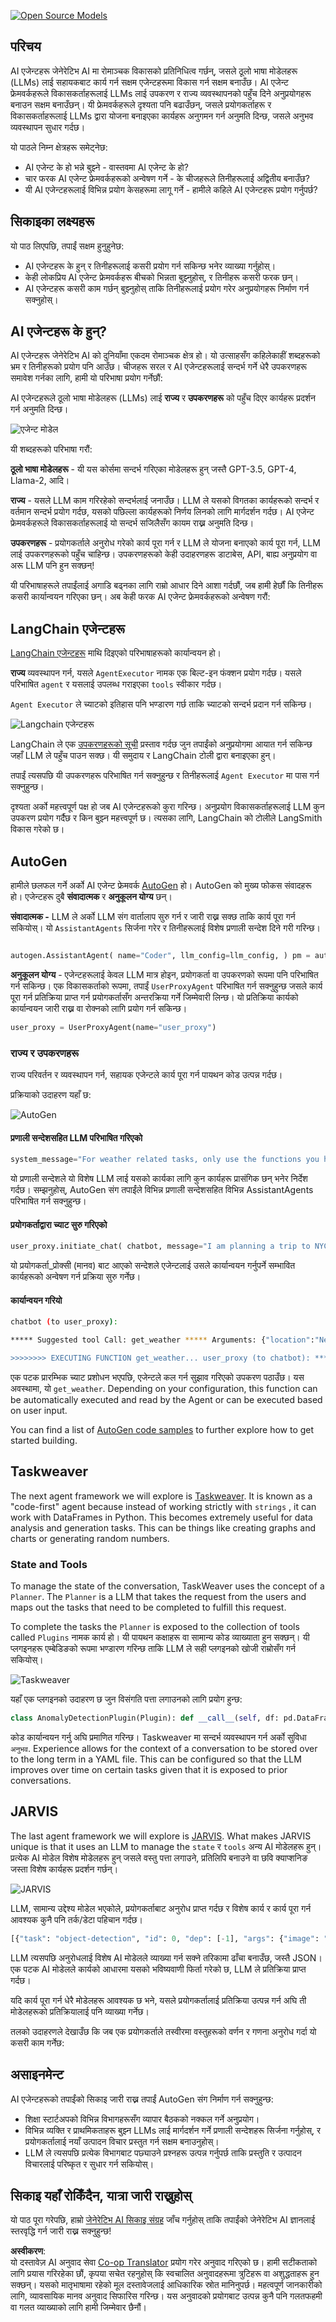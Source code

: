 <!--
CO_OP_TRANSLATOR_METADATA:
{
  "original_hash": "11f03c81f190d9cbafd0f977dcbede6c",
  "translation_date": "2025-05-20T07:18:57+00:00",
  "source_file": "17-ai-agents/README.md",
  "language_code": "ne"
}
-->
[![Open Source Models](../../../translated_images/17-lesson-banner.85938ffe06e157e1dfc9ae2fcf0de326892e71c463f62b397291ad54bd8e9602.ne.png)](https://aka.ms/gen-ai-lesson17-gh?WT.mc_id=academic-105485-koreyst)

## परिचय

AI एजेन्टहरू जेनेरेटिभ AI मा रोमाञ्चक विकासको प्रतिनिधित्व गर्छन्, जसले ठूलो भाषा मोडेलहरू (LLMs) लाई सहायकबाट कार्य गर्न सक्षम एजेन्टहरूमा विकास गर्न सक्षम बनाउँछ। AI एजेन्ट फ्रेमवर्कहरूले विकासकर्ताहरूलाई LLMs लाई उपकरण र राज्य व्यवस्थापनको पहुँच दिने अनुप्रयोगहरू बनाउन सक्षम बनाउँछन्। यी फ्रेमवर्कहरूले दृश्यता पनि बढाउँछन्, जसले प्रयोगकर्ताहरू र विकासकर्ताहरूलाई LLMs द्वारा योजना बनाइएका कार्यहरू अनुगमन गर्न अनुमति दिन्छ, जसले अनुभव व्यवस्थापन सुधार गर्दछ।

यो पाठले निम्न क्षेत्रहरू समेट्नेछ:

- AI एजेन्ट के हो भन्ने बुझ्ने - वास्तवमा AI एजेन्ट के हो?
- चार फरक AI एजेन्ट फ्रेमवर्कहरूको अन्वेषण गर्ने - के चीजहरूले तिनीहरूलाई अद्वितीय बनाउँछ?
- यी AI एजेन्टहरूलाई विभिन्न प्रयोग केसहरूमा लागू गर्ने - हामीले कहिले AI एजेन्टहरू प्रयोग गर्नुपर्छ?

## सिकाइका लक्ष्यहरू

यो पाठ लिएपछि, तपाईं सक्षम हुनुहुनेछ:

- AI एजेन्टहरू के हुन् र तिनीहरूलाई कसरी प्रयोग गर्न सकिन्छ भनेर व्याख्या गर्नुहोस्।
- केही लोकप्रिय AI एजेन्ट फ्रेमवर्कहरू बीचको भिन्नता बुझ्नुहोस्, र तिनीहरू कसरी फरक छन्।
- AI एजेन्टहरू कसरी काम गर्छन् बुझ्नुहोस् ताकि तिनीहरूलाई प्रयोग गरेर अनुप्रयोगहरू निर्माण गर्न सक्नुहोस्।

## AI एजेन्टहरू के हुन्?

AI एजेन्टहरू जेनेरेटिभ AI को दुनियाँमा एकदम रोमाञ्चक क्षेत्र हो। यो उत्साहसँग कहिलेकाहीं शब्दहरूको भ्रम र तिनीहरूको प्रयोग पनि आउँछ। चीजहरू सरल र AI एजेन्टहरूलाई सन्दर्भ गर्ने धेरै उपकरणहरू समावेश गर्नका लागि, हामी यो परिभाषा प्रयोग गर्नेछौं:

AI एजेन्टहरूले ठूलो भाषा मोडेलहरू (LLMs) लाई **राज्य** र **उपकरणहरू** को पहुँच दिएर कार्यहरू प्रदर्शन गर्न अनुमति दिन्छ।

![एजेन्ट मोडेल](../../../translated_images/what-agent.61a7315e4b722e06561f6c93e682a51357308b53884f00af289b5a81e3e65242.ne.png)

यी शब्दहरूको परिभाषा गरौं:

**ठूलो भाषा मोडेलहरू** - यी यस कोर्समा सन्दर्भ गरिएका मोडेलहरू हुन् जस्तै GPT-3.5, GPT-4, Llama-2, आदि।

**राज्य** - यसले LLM काम गरिरहेको सन्दर्भलाई जनाउँछ। LLM ले यसको विगतका कार्यहरूको सन्दर्भ र वर्तमान सन्दर्भ प्रयोग गर्दछ, यसको पछिल्ला कार्यहरूको निर्णय लिनको लागि मार्गदर्शन गर्दछ। AI एजेन्ट फ्रेमवर्कहरूले विकासकर्ताहरूलाई यो सन्दर्भ सजिलैसँग कायम राख्न अनुमति दिन्छ।

**उपकरणहरू** - प्रयोगकर्ताले अनुरोध गरेको कार्य पूरा गर्न र LLM ले योजना बनाएको कार्य पूरा गर्न, LLM लाई उपकरणहरूको पहुँच चाहिन्छ। उपकरणहरूको केही उदाहरणहरू डाटाबेस, API, बाह्य अनुप्रयोग वा अरू LLM पनि हुन सक्छन्!

यी परिभाषाहरूले तपाईंलाई अगाडि बढ्नका लागि राम्रो आधार दिने आशा गर्दछौं, जब हामी हेर्छौं कि तिनीहरू कसरी कार्यान्वयन गरिएका छन्। अब केही फरक AI एजेन्ट फ्रेमवर्कहरूको अन्वेषण गरौं:

## LangChain एजेन्टहरू

[LangChain एजेन्टहरू](https://python.langchain.com/docs/how_to/#agents?WT.mc_id=academic-105485-koreyst) माथि दिइएको परिभाषाहरूको कार्यान्वयन हो।

**राज्य** व्यवस्थापन गर्न, यसले `AgentExecutor` नामक एक बिल्ट-इन फंक्शन प्रयोग गर्दछ। यसले परिभाषित `agent` र यसलाई उपलब्ध गराइएका `tools` स्वीकार गर्दछ।

`Agent Executor` ले च्याटको इतिहास पनि भण्डारण गर्छ ताकि च्याटको सन्दर्भ प्रदान गर्न सकिन्छ।

![Langchain एजेन्टहरू](../../../translated_images/langchain-agents.4709b559c14be8903a59abf4ebef43916a23fac43924b133a7552121ff5e6730.ne.png)

LangChain ले एक [उपकरणहरूको सूची](https://integrations.langchain.com/tools?WT.mc_id=academic-105485-koreyst) प्रस्ताव गर्दछ जुन तपाईंको अनुप्रयोगमा आयात गर्न सकिन्छ जहाँ LLM ले पहुँच पाउन सक्छ। यी समुदाय र LangChain टोली द्वारा बनाइएका हुन्।

तपाईं त्यसपछि यी उपकरणहरू परिभाषित गर्न सक्नुहुन्छ र तिनीहरूलाई `Agent Executor` मा पास गर्न सक्नुहुन्छ।

दृश्यता अर्को महत्त्वपूर्ण पक्ष हो जब AI एजेन्टहरूको कुरा गरिन्छ। अनुप्रयोग विकासकर्ताहरूलाई LLM कुन उपकरण प्रयोग गर्दैछ र किन बुझ्न महत्त्वपूर्ण छ। त्यसका लागि, LangChain को टोलीले LangSmith विकास गरेको छ।

## AutoGen

हामीले छलफल गर्ने अर्को AI एजेन्ट फ्रेमवर्क [AutoGen](https://microsoft.github.io/autogen/?WT.mc_id=academic-105485-koreyst) हो। AutoGen को मुख्य फोकस संवादहरू हो। एजेन्टहरू दुबै **संवादात्मक** र **अनुकूलन योग्य** छन्।

**संवादात्मक -** LLM ले अर्को LLM संग वार्तालाप सुरु गर्न र जारी राख्न सक्छ ताकि कार्य पूरा गर्न सकियोस्। यो `AssistantAgents` सिर्जना गरेर र तिनीहरूलाई विशेष प्रणाली सन्देश दिने गरी गरिन्छ।

```python

autogen.AssistantAgent( name="Coder", llm_config=llm_config, ) pm = autogen.AssistantAgent( name="Product_manager", system_message="Creative in software product ideas.", llm_config=llm_config, )

```

**अनुकूलन योग्य** - एजेन्टहरूलाई केवल LLM मात्र होइन, प्रयोगकर्ता वा उपकरणको रूपमा पनि परिभाषित गर्न सकिन्छ। एक विकासकर्ताको रूपमा, तपाईं `UserProxyAgent` परिभाषित गर्न सक्नुहुन्छ जसले कार्य पूरा गर्न प्रतिक्रिया प्राप्त गर्न प्रयोगकर्तासँग अन्तरक्रिया गर्ने जिम्मेवारी लिन्छ। यो प्रतिक्रिया कार्यको कार्यान्वयन जारी राख्न वा रोक्नको लागि प्रयोग गर्न सकिन्छ।

```python
user_proxy = UserProxyAgent(name="user_proxy")
```

### राज्य र उपकरणहरू

राज्य परिवर्तन र व्यवस्थापन गर्न, सहायक एजेन्टले कार्य पूरा गर्न पायथन कोड उत्पन्न गर्दछ।

प्रक्रियाको उदाहरण यहाँ छ:

![AutoGen](../../../translated_images/autogen.8ac57409019150ec5a17c6381a92863116b19acce02604b4bf5681225dee62eb.ne.png)

#### प्रणाली सन्देशसहित LLM परिभाषित गरिएको

```python
system_message="For weather related tasks, only use the functions you have been provided with. Reply TERMINATE when the task is done."
```

यो प्रणाली सन्देशले यो विशेष LLM लाई यसको कार्यका लागि कुन कार्यहरू प्रासंगिक छन् भनेर निर्देश गर्दछ। सम्झनुहोस्, AutoGen संग तपाईंले विभिन्न प्रणाली सन्देशसहित विभिन्न AssistantAgents परिभाषित गर्न सक्नुहुन्छ।

#### प्रयोगकर्ताद्वारा च्याट सुरु गरिएको

```python
user_proxy.initiate_chat( chatbot, message="I am planning a trip to NYC next week, can you help me pick out what to wear? ", )

```

यो प्रयोगकर्ता_प्रोक्सी (मानव) बाट आएको सन्देशले एजेन्टलाई उसले कार्यान्वयन गर्नुपर्ने सम्भावित कार्यहरूको अन्वेषण गर्न प्रक्रिया सुरु गर्नेछ।

#### कार्यान्वयन गरियो

```bash
chatbot (to user_proxy):

***** Suggested tool Call: get_weather ***** Arguments: {"location":"New York City, NY","time_periond:"7","temperature_unit":"Celsius"} ******************************************************** --------------------------------------------------------------------------------

>>>>>>>> EXECUTING FUNCTION get_weather... user_proxy (to chatbot): ***** Response from calling function "get_weather" ***** 112.22727272727272 EUR ****************************************************************

```

एक पटक प्रारम्भिक च्याट प्रशोधन भएपछि, एजेन्टले कल गर्न सुझाव गरिएको उपकरण पठाउँछ। यस अवस्थामा, यो `get_weather`. Depending on your configuration, this function can be automatically executed and read by the Agent or can be executed based on user input.

You can find a list of [AutoGen code samples](https://microsoft.github.io/autogen/docs/Examples/?WT.mc_id=academic-105485-koreyst) to further explore how to get started building.

## Taskweaver

The next agent framework we will explore is [Taskweaver](https://microsoft.github.io/TaskWeaver/?WT.mc_id=academic-105485-koreyst). It is known as a "code-first" agent because instead of working strictly with `strings` , it can work with DataFrames in Python. This becomes extremely useful for data analysis and generation tasks. This can be things like creating graphs and charts or generating random numbers.

### State and Tools

To manage the state of the conversation, TaskWeaver uses the concept of a `Planner`. The `Planner` is a LLM that takes the request from the users and maps out the tasks that need to be completed to fulfill this request.

To complete the tasks the `Planner` is exposed to the collection of tools called `Plugins` नामक कार्य हो। यी पायथन कक्षाहरू वा सामान्य कोड व्याख्याता हुन सक्छन्। यी प्लगइनहरू एम्बेडिङको रूपमा भण्डारण गरिन्छ ताकि LLM ले सही प्लगइनको खोजी राम्रोसँग गर्न सकियोस्।

![Taskweaver](../../../translated_images/taskweaver.c0997002a3df51572f6cad019c41202b7c2110cbfcccc4af2e5d6a0ace4b4545.ne.png)

यहाँ एक प्लगइनको उदाहरण छ जुन विसंगति पत्ता लगाउनको लागि प्रयोग हुन्छ:

```python
class AnomalyDetectionPlugin(Plugin): def __call__(self, df: pd.DataFrame, time_col_name: str, value_col_name: str):
```

कोड कार्यान्वयन गर्नु अघि प्रमाणित गरिन्छ। Taskweaver मा सन्दर्भ व्यवस्थापन गर्न अर्को सुविधा `अनुभव`. Experience allows for the context of a conversation to be stored over to the long term in a YAML file. This can be configured so that the LLM improves over time on certain tasks given that it is exposed to prior conversations.

## JARVIS

The last agent framework we will explore is [JARVIS](https://github.com/microsoft/JARVIS?tab=readme-ov-file?WT.mc_id=academic-105485-koreyst). What makes JARVIS unique is that it uses an LLM to manage the `state` र `tools` अन्य AI मोडेलहरू हुन्। प्रत्येक AI मोडेल विशेष मोडेलहरू हुन् जसले वस्तु पत्ता लगाउने, प्रतिलिपि बनाउने वा छवि क्याप्शनिङ जस्ता विशेष कार्यहरू प्रदर्शन गर्छन्।

![JARVIS](../../../translated_images/jarvis.d41d7c4c81bf015bd7ced7f1108abdec56b312472aaf3f63b5b0e82a5f4fb395.ne.png)

LLM, सामान्य उद्देश्य मोडेल भएकोले, प्रयोगकर्ताबाट अनुरोध प्राप्त गर्दछ र विशेष कार्य र कार्य पूरा गर्न आवश्यक कुनै पनि तर्क/डेटा पहिचान गर्दछ।

```python
[{"task": "object-detection", "id": 0, "dep": [-1], "args": {"image": "e1.jpg" }}]
```

LLM त्यसपछि अनुरोधलाई विशेष AI मोडेलले व्याख्या गर्न सक्ने तरिकामा ढाँचा बनाउँछ, जस्तै JSON। एक पटक AI मोडेलले कार्यको आधारमा यसको भविष्यवाणी फिर्ता गरेको छ, LLM ले प्रतिक्रिया प्राप्त गर्दछ।

यदि कार्य पूरा गर्न धेरै मोडेलहरू आवश्यक छ भने, यसले प्रयोगकर्तालाई प्रतिक्रिया उत्पन्न गर्न अघि ती मोडेलहरूको प्रतिक्रियालाई पनि व्याख्या गर्नेछ।

तलको उदाहरणले देखाउँछ कि जब एक प्रयोगकर्ताले तस्वीरमा वस्तुहरूको वर्णन र गणना अनुरोध गर्दा यो कसरी काम गर्नेछ:

## असाइनमेन्ट

AI एजेन्टहरूको तपाईंको सिकाइ जारी राख्न तपाईं AutoGen संग निर्माण गर्न सक्नुहुन्छ:

- शिक्षा स्टार्टअपको विभिन्न विभागहरूसँग व्यापार बैठकको नक्कल गर्ने अनुप्रयोग।
- विभिन्न व्यक्ति र प्राथमिकताहरू बुझ्न LLMs लाई मार्गदर्शन गर्ने प्रणाली सन्देशहरू सिर्जना गर्नुहोस्, र प्रयोगकर्तालाई नयाँ उत्पादन विचार प्रस्तुत गर्न सक्षम बनाउनुहोस्।
- LLM ले त्यसपछि प्रत्येक विभागबाट पछ्याउने प्रश्नहरू उत्पन्न गर्नुपर्छ ताकि प्रस्तुति र उत्पादन विचारलाई परिष्कृत र सुधार गर्न सकियोस्।

## सिकाइ यहाँ रोकिँदैन, यात्रा जारी राख्नुहोस्

यो पाठ पूरा गरेपछि, हाम्रो [जेनेरेटिभ AI सिकाइ संग्रह](https://aka.ms/genai-collection?WT.mc_id=academic-105485-koreyst) जाँच गर्नुहोस् ताकि तपाईंको जेनेरेटिभ AI ज्ञानलाई स्तरवृद्धि गर्न जारी राख्न सक्नुहुन्छ!

**अस्वीकरण**:  
यो दस्तावेज़ AI अनुवाद सेवा [Co-op Translator](https://github.com/Azure/co-op-translator) प्रयोग गरेर अनुवाद गरिएको छ। हामी सटीकताको लागि प्रयास गरिरहेका छौं, कृपया सचेत रहनुहोस् कि स्वचालित अनुवादहरूमा त्रुटिहरू वा अशुद्धताहरू हुन सक्छन्। यसको मातृभाषामा रहेको मूल दस्तावेजलाई आधिकारिक स्रोत मानिनुपर्छ। महत्वपूर्ण जानकारीको लागि, व्यावसायिक मानव अनुवाद सिफारिस गरिन्छ। यस अनुवादको प्रयोगबाट उत्पन्न कुनै पनि गलतफहमी वा गलत व्याख्याको लागि हामी जिम्मेवार छैनौं।
